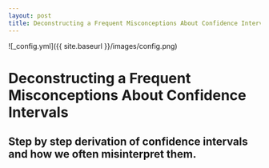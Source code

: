 ```yaml
---
layout: post
title: Deconstructing a Frequent Misconceptions About Confidence Intervals
---
```


![_config.yml]({{ site.baseurl }}/images/config.png)

# Deconstructing a Frequent Misconceptions About Confidence Intervals

## Step by step derivation of confidence intervals and how we often misinterpret them.